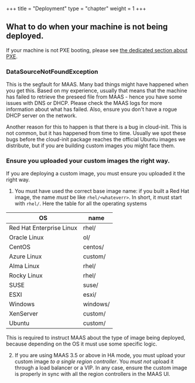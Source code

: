 +++
title = "Deployment"
type = "chapter"
weight = 1
+++

## What to do when your machine is not being deployed. 

If your machine is not PXE booting, please see [the dedicated section about PXE](/troubleshooting/pxe).

### DataSourceNotFoundException

This is the segfault for MAAS. Many bad things might have happened when you get this. Based on my experience, usually that means that the machine has failed to retrieve the preseed file from MAAS - hence you have some issues with DNS or DHCP. Please check the MAAS logs for more information about what has failed. Also, ensure you don't have a rogue DHCP server on the network. 

Another reason for this to happen is that there is a bug in cloud-init. This is not common, but it has happened from time to time. Usually we spot these bugs before the cloud-init package reaches the official Ubuntu images we distribute, but if you are building custom images you might face them. 

### Ensure you uploaded your custom images the right way. 

If you are deploying a custom image, you must ensure you uploaded it the right way. 

1) You must have used the correct base image name: if you built a Red Hat image, the name *must* be like `rhel/<whateverr>`. In short, it must start with `rhel/`. Here the table for all the operating systems

| OS    | name |
| -------- | ------- |
| Red Hat Enterprise Linux  | rhel/    |
| Oracle Linux | ol/     |
| CentOS    | centos/    |
| Azure Linux    | custom/    |
| Alma Linux    | rhel/    |
| Rocky Linux    | rhel/    |
| SUSE    | suse/    |
| ESXI    | esxi/    |
| Windows    | windows/    |
| XenServer    | custom/    |
| Ubuntu    | custom/    |

This is required to instruct MAAS about the type of image being deployed, because depending on the OS it must use some specific logic. 

2) If you are using MAAS 3.5 or above in HA mode, you must upload your custom image *to a single region controller*. You *must not* upload it through a load balancer or a VIP. In any case, ensure the custom image is properly in sync with all the region controllers in the MAAS UI. 

